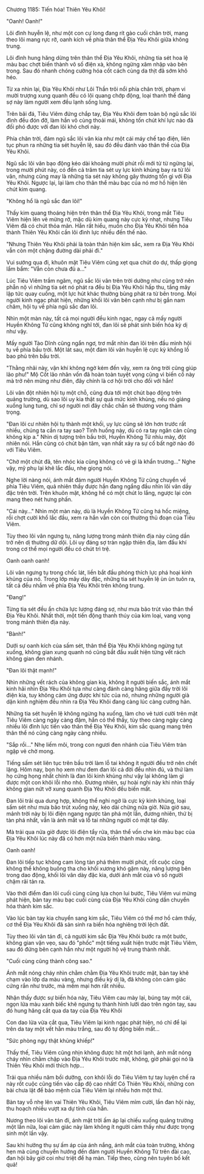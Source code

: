 




Chương 1185: Tiến hóa! Thiên Yêu Khôi!


"Oanh! Oanh!"

Lôi đình huyễn lệ, như một con cự long đang rít gào cuối chân trời, mang theo lôi mang rực rỡ, oanh kích về phía thân thể Địa Yêu Khôi giữa không trung.

Lôi đình hung hăng dừng trên thân thể Địa Yêu Khôi, những tia sét hoa lệ màu bạc chợt biến thành vô số điện xà, không ngừng xâm nhập vào bên trong. Sau đó nhanh chóng cường hóa cốt cách cùng da thịt đã sớm khô héo.

Từ xa nhìn lại, Địa Yêu Khôi như Lôi Thần trôi nổi phía chân trời, phạm vi mười trượng xung quanh đều có lôi quang chớp động, loại thanh thế đáng sợ này làm người xem đều lạnh sống lưng.

Trên bãi đá, Tiêu Viêm đứng chắp tay, Địa Yêu Khôi đem toàn bộ ngũ sắc lôi đình đều đón đỡ, làm hắn vô cùng thoải mái, không tốn chút khí lực nào đã đối phó được với đan lôi khó chơi này.

Phía chân trời, đám ngũ sắc lôi vân kia như một cái máy chế tạo điện, liên tục phun ra những tia sét huyễn lệ, sau đó đều đánh vào thân thể của Địa Yêu Khôi.

Ngũ sắc lôi vân bạo động kéo dài khoảng mười phút rồi mới từ từ ngừng lại, trong mười phút này, có đến cả trăm tia sét uy lực kinh khủng bay ra từ lôi vân, nhưng cũng may là những tia sét này không gây thương tổn gì với Địa Yêu Khôi. Ngược lại, lại làm cho thân thể màu bạc của nó mơ hồ hiện lên chút kim quang.

"Không hổ là ngũ sắc đan lôi!"

Thấy kim quang thoáng hiện trên thân thể Địa Yêu Khôi, trong mắt Tiêu Viêm hiện lên vẻ mừng rỡ, mặc dù kim quang này cực kỳ nhạt, nhưng Tiêu Viêm đã có chút thỏa mãn. Hắn rất hiểu, muốn cho Địa Yêu Khôi tiến hóa thành Thiên Yêu Khôi cần lôi đình lực nhiều đến thế nào.

"Nhưng Thiên Yêu Khôi phải là toàn thân hiện kim sắc, xem ra Địa Yêu Khôi vẫn còn một chặng đường dài phải đi."

Vui sướng qua đi, khuôn mặt Tiêu Viêm cũng xẹt qua chút do dự, thấp giọng lẩm bẩm: "Vẫn còn chưa đủ a…"

Lúc Tiêu Viêm trầm ngâm, ngũ sắc lôi vân trên trời dường như cũng trở nên phẫn nộ vì những tia sét nó phát ra đều bị Địa Yêu Khôi hấp thu, tầng mây lập tức quay cuồng, một lực hút khác thường bùng phát ra từ bên trong. Mọi người kinh ngạc phát hiện, những khối lôi vân bên cạnh như bị gắn nam châm, hội tụ về phía ngũ sắc đan lôi.

Nhìn một màn này, tất cả mọi người đều kinh ngạc, ngay cả mấy người Huyền Không Tử cũng không nghĩ tới, đan lôi sẽ phát sinh biến hóa kỳ dị như vậy.

Mấy người Tào Dĩnh cũng ngẩn ngơ, trơ mắt nhìn đan lôi trên đầu mình hội tụ về phía bầu trời. Một lát sau, một đám lôi vân huyễn lệ cực kỳ khổng lồ bao phủ trên bầu trời.

"Thằng nhãi này, vận khí không ngờ kém đến vậy, xem ra ông trời cũng giúp lão phu!" Mộ Cốt lão nhân vốn đã hoàn toàn tuyệt vọng cũng vì biến cố này mà trở nên mừng như điên, đây chính là cơ hội trời cho đối với hắn!

Lôi vân đột nhiên hội tụ một chỗ, cũng đưa tới một chút bạo động trên quảng trường, dù sao lôi uy kia thật sự quá mức kinh khủng, nếu nó giáng xuống lung tung, chỉ sợ người nơi đây chắc chắn sẽ thương vong thảm trọng.

"Đan lôi cư nhiên hội tụ thành một khối, uy lực cũng sẽ lớn hơn trước rất nhiều, chúng ta cần ra tay sao? Tình huống này, dù có ra tay ngăn cản cũng không kịp a." Nhìn dị tượng trên bầu trời, Huyền Không Tử nhíu mày, đột nhiên nói. Hắn cũng có chút bận tâm, vạn nhất xảy ra sự cố bất ngờ nào đó với Tiêu Viêm.

"Chờ một chút đã, tên nhóc kia cũng không có vẻ gì là khẩn trương…" Nghe vậy, mỹ phụ lại khẽ lắc đầu, nhẹ giọng nói.

Nghe lời nàng nói, ánh mắt đám người Huyền Không Tử cũng chuyển về phía Tiêu Viêm, quả nhiên thấy được hắn đang ngẩng đầu nhìn lôi vân dầy đặc trên trời. Trên khuôn mặt, không hề có một chút lo lắng, ngược lại còn mang theo nét hưng phấn.

"Cái này…" Nhìn một màn này, dù là Huyền Không Tử cũng há hốc miệng, rồi chợt cười khổ lắc đầu, xem ra hắn vẫn còn coi thường thủ đoạn của Tiêu Viêm.

Tùy theo lôi vân ngưng tụ, năng lượng trong mảnh thiên địa này cũng dần trở nên dị thường dữ dội. Lôi uy đáng sợ tràn ngập thiên địa, làm đấu khí trong cơ thể mọi người đều có chút trì trệ.

Oanh oanh oanh!

Lôi vân ngưng tụ trong chốc lát, liền bắt đầu phóng thích lực phá hoại kinh khủng của nó. Trong lớp mây dày đặc, những tia sét huyễn lệ ùn ùn tuôn ra, tất cả đều nhắm về phía Địa Yêu Khôi trên không trung.

"Đang!"

Từng tia sét đều ẩn chứa lực lượng đáng sợ, như mưa bão trút vào thân thể Địa Yêu Khôi. Nhất thời, một tiến động thanh thúy của kim loại, vang vọng trong mảnh thiên địa này.

"Bành!"

Dưới sự oanh kích của sấm sét, thân thể Địa Yêu Khôi không ngừng tụt xuống, không gian xung quanh nó cũng bắt đầu xuất hiện từng vết rách không gian đen nhánh.

"Đan lôi thật mạnh!"

Nhìn những vết rách của không gian kia, không ít người biến sắc, ánh mắt kinh hãi nhìn Địa Yêu Khôi tựa như càng đánh càng hăng giữa đầy trời lôi điện kia, tuy không cảm ứng được khí tức của nó, nhưng những người già dặn kinh nghiệm đều nhìn ra Địa Yêu Khôi đang càng lúc càng cường hãn.

Những tia sét huyễn lệ không ngừng hạ xuống, làm cho vẻ tươi cười trên mặt Tiêu Viêm càng ngày càng đậm, hắn có thể thấy, tùy theo càng ngày càng nhiều lôi đình lực tiến vào thân thể Địa Yêu Khôi, kim sắc quang mang trên thân thể nó cũng càng ngày càng nhiều.

"Sắp rồi…" Nhẹ liếm môi, trong con ngươi đen nhánh của Tiêu Viêm tràn ngập vẻ chờ mong.

Tiếng sấm sét liên tục trên bầu trời làm lỗ tai không ít người đều trở nên chết lặng. Hôm nay, bọn họ xem như đem đan lôi cả đời đều nhìn đủ, và thứ làm họ cứng họng nhất chính là đan lôi kinh khủng như vậy lại không làm gì được một con khôi lỗi nho nhỏ. Đương nhiên, sự hoài nghi này khi nhìn thấy không gian nứt vỡ xung quanh Địa Yêu Khôi đều biến mất.

Đan lôi trải qua dung hợp, không thể nghi ngờ là cực kỳ kinh khủng, loại sấm sét như mưa bão trút xuống này, kéo dài chừng nửa giờ. Nửa giờ sau, mảnh trời này bị lôi điện ngang ngược tàn phá một lần, đương nhiên, thứ bị tàn phá nhất, vẫn là ánh mắt và lỗ tai những người có mặt tại đây.

Mà trải qua nửa giờ được lôi điện tẩy rửa, thân thể vốn che kín màu bạc của Địa Yêu Khôi lúc này đã có hơn một nửa biến thành màu vàng.

Oanh oanh!

Đan lôi tiếp tục không cam lòng tàn phá thêm mười phút, rốt cuộc cũng không thể không buông tha cho khối xương khó gặm này, năng lượng bên trong dao động, khối lôi vân dày đặc kia, dưới ánh mắt của vô số người chậm rãi tản ra.

Vào thời điểm đan lôi cuối cùng cũng lựa chọn lui bước, Tiêu Viêm vui mừng phát hiện, bàn tay màu bạc cuối cùng của Địa Yêu Khôi cũng dần chuyển hóa thành kim sắc.

Vào lúc bàn tay kia chuyển sang kim sắc, Tiêu Viêm có thể mơ hồ cảm thấy, cơ thể Địa Yêu Khôi đã sản sinh ra biến hóa nghiêng trời lệch đất.

Tùy theo lôi vân tán đi, cả người kim sắc Địa Yêu Khôi bước ra một bước, không gian vặn vẹo, sau đó "phốc" một tiếng xuất hiện trước mặt Tiêu Viêm, sau đó đứng bên cạnh hắn như một người hộ vệ trung thành nhất.

"Cuối cùng cũng thành công sao."

Ánh mắt nóng cháy nhìn chằm chằm Địa Yêu Khôi trước mặt, bàn tay khẽ chạm vào lớp da màu vàng, nhưng điều kỳ dị là, đã không còn cảm giác cứng rắn như trước, mà mềm mại hơn rất nhiều.

Nhận thấy được sự biến hóa này, Tiêu Viêm cau mày lại, búng tay một cái, ngọn lửa màu xanh biếc khẽ ngưng tụ thành hình lưỡi dao trên ngón tay, sau đó hung hăng cắt qua da tay của Địa Yêu Khôi

Con dao lửa vừa cắt qua, Tiêu Viêm lại kinh ngạc phát hiện, nó chỉ để lại trên da tay một vết hằn màu trắng, sau đó tự động biến mất…

"Sức phòng ngự thật khủng khiếp!"

Thấy thế, Tiêu Viêm cũng nhịn không được hít một hơi lạnh, ánh mắt nóng cháy nhìn chằm chặp vào Địa Yêu Khôi trước mặt, không, giờ phải gọi nó là Thiên Yêu Khôi mới thích hợp…

Trải qua nhiều năm bồi dưỡng, con khôi lỗi do Tiêu Viêm tự tay luyện chế ra này rốt cuộc cũng tiến vào cấp độ cao nhất! Có Thiên Yêu Khôi, những con bài chưa lật để bảo mệnh của Tiêu Viêm lại nhiều hơn một thứ.

Bàn tay vỗ nhẹ lên vai Thiên Yêu Khôi, Tiêu Viêm mỉm cười, lần đan hội này, thu hoạch nhiều vượt xa dự tính của hắn.

Nương theo lôi vân tán đi, ánh mặt trời ấm áp lại chiếu xuống quảng trường một lần nữa, loại cảm giác này làm không ít người cảm thấy như được trọng sinh một lần vậy.

Sau khi hưởng thụ sự ấm áp của ánh nắng, ánh mắt của toàn trường, không hẹn mà cùng chuyển hướng đến đám người Huyền Không Tử trên đài cao, đan hội bây giờ coi như triệt để hạ màn. Tiếp theo, cũng nên tuyên bố kết quả!




